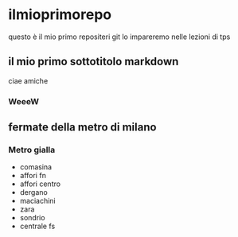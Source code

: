 # ilmioprimorepo
questo è il mio primo repositeri git lo impareremo nelle lezioni di tps
## il mio primo sottotitolo markdown
ciae amiche
### WeeeW
## fermate della metro di milano
### Metro gialla
- comasina
- affori fn
- affori centro
- dergano
- maciachini
- zara
- sondrio
- centrale fs
